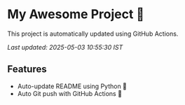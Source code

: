 # My Awesome Project 🚀

This project is automatically updated using GitHub Actions.

_Last updated: 2025-05-03 10:55:30 IST_

## Features
- Auto-update README using Python 🐍
- Auto Git push with GitHub Actions 🤖
